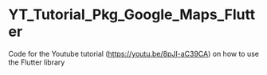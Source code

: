 # YT_Tutorial_Pkg_Google_Maps_Flutter
Code for the Youtube tutorial (https://youtu.be/8pJI-aC39CA) on how to use the Flutter library
